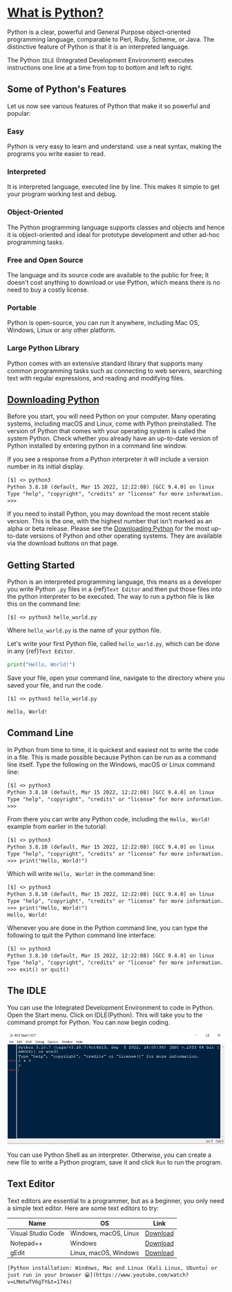 # [What is Python?](https://www.python.org/about/gettingstarted/)

Python is a clear, powerful and General Purpose object-oriented programming language, comparable to Perl, Ruby, Scheme, or Java. The distinctive feature of Python is that it is an interpreted language.

The Python `IDLE` (Integrated Development Environment) executes instructions one line at a time from top to bottom and left to right.

## Some of Python's Features

Let us now see various features of Python that make it so powerful and popular:

### Easy

Python is very easy to learn and understand. use a neat syntax, making the programs you write easier to read.

### Interpreted

It is interpreted language, executed line by line. This makes it simple to get your program working test and debug.

### Object-Oriented

The Python programming language supports classes and objects and hence it is object-oriented and ideal for prototype development and other ad-hoc programming tasks.

### Free and Open Source

The language and its source code are available to the public for free; It doesn't cost anything to download or use Python, which means there is no need to buy a costly license.

### Portable

Python is open-source, you can run it anywhere, including Mac OS, Windows, Linux or any other platform.

### Large Python Library

Python comes with an extensive standard library that supports many common programming tasks such as connecting to web servers, searching text with regular expressions, and reading and modifying files.

## [Downloading Python](https://www.python.org/downloads/)

Before you start, you will need Python on your computer. Many operating systems, including macOS and Linux, come with Python preinstalled. The version of Python that comes with your operating system is called the system Python. Check whether you already have an up-to-date version of Python installed by entering python in a command line window.

If you see a response from a Python interpreter it will include a version number in its initial display.

```shell
[$] <> python3
Python 3.8.10 (default, Mar 15 2022, 12:22:08) [GCC 9.4.0] on linux
Type "help", "copyright", "credits" or "license" for more information.
>>> 
```

If you need to install Python, you may download the most recent stable version. This is the one, with the highest number that isn't marked as an alpha or beta release. Please see the [Downloading Python](https://wiki.python.org/moin/BeginnersGuide/Download) for the most up-to-date versions of Python and other operating systems. They are available via the download buttons on that page.

## Getting Started

Python is an interpreted programming language, this means as a developer you write Python `.py` files in a {ref}`Text Editor` and then put those files into the python interpreter to be executed. The way to run a python file is like this on the command line:

```shell
[$] <> python3 hello_world.py
```

Where `hello_world.py` is the name of your python file.

Let's write your first Python file, called `hello_world.py`, which can be done in any {ref}`Text Editor`.

```python
print("Hello, World!")
```

Save your file, open your command line, navigate to the directory where you saved your file, and run the code.

```shell
[$] <> python3 hello_world.py
```

```console
Hello, World!
```

## Command Line

In Python from time to time, it is quickest and easiest not to write the code in a file. This is made possible because Python can be run as a command line itself. Type the following on the Windows, macOS or Linux command line:

```shell
[$] <> python3
Python 3.8.10 (default, Mar 15 2022, 12:22:08) [GCC 9.4.0] on linux
Type "help", "copyright", "credits" or "license" for more information.
>>> 
```

From there you can write any Python code, including the `Hello, World!` example from earlier in the tutorial:

```shell
[$] <> python3
Python 3.8.10 (default, Mar 15 2022, 12:22:08) [GCC 9.4.0] on linux
Type "help", "copyright", "credits" or "license" for more information.
>>> print("Hello, World!")
```

Which will write `Hello, World!` in the command line:

```shell
[$] <> python3
Python 3.8.10 (default, Mar 15 2022, 12:22:08) [GCC 9.4.0] on linux
Type "help", "copyright", "credits" or "license" for more information.
>>> print("Hello, World!")
Hello, World!
```

Whenever you are done in the Python command line, you can type the following to quit the Python command line interface:

```shell
[$] <> python3
Python 3.8.10 (default, Mar 15 2022, 12:22:08) [GCC 9.4.0] on linux
Type "help", "copyright", "credits" or "license" for more information.
>>> exit() or quit()
```

## The IDLE

You can use the Integrated Development Environment to code in Python. Open the Start menu. Click on IDLE(Python). This will take you to the command prompt for Python. You can now begin coding.

![idle](../images/idle.png)

You can use Python Shell as an interpreter. Otherwise, you can create a new file to write a Python program, save it and click `Run` to run the program.

## Text Editor

Text editors are essential to a programmer, but as a beginner, you only need a simple text editor. Here are some text editors to try:

| Name | OS | Link |
| ----------- | -------- | --------------- |
| Visual Studio Code | Windows, macOS, Linux | [Download](https://code.visualstudio.com/) |
| Notepad++ | Windows | [Download](https://notepad-plus-plus.org/) |
| gEdit | Linux, macOS, Windows | [Download](https://github.com/GNOME/gedit) |

```{seealso}
[Python installation: Windows, Mac and Linux (Kali Linux, Ubuntu) or just run in your browser 😀](https://www.youtube.com/watch?v=LMmtwTV6gTY&t=174s)
```
